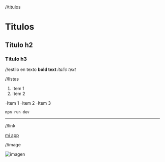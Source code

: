 //titulos


# Titulos
## Titulo h2
### Titulo h3

//estilo en texto
**bold text**
*italic text*

//listas

1. Item 1
2. Item 2

-Item 1
-Item 2
-Item 3

`npm run dev`

-----------------------

//link

[mi app](https://www.miapp.com)

//image

![imagen](image.jpg)
